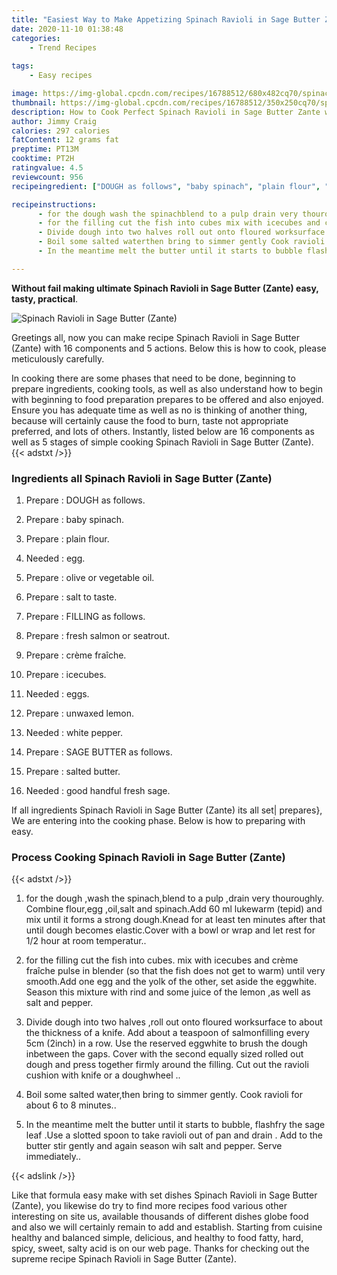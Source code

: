 ```yaml
---
title: "Easiest Way to Make Appetizing Spinach Ravioli in Sage Butter Zante"
date: 2020-11-10 01:38:48
categories:
    - Trend Recipes
    
tags:
    - Easy recipes

image: https://img-global.cpcdn.com/recipes/16788512/680x482cq70/spinach-ravioli-in-sage-butter-zante-recipe-main-photo.jpg
thumbnail: https://img-global.cpcdn.com/recipes/16788512/350x250cq70/spinach-ravioli-in-sage-butter-zante-recipe-main-photo.jpg
description: How to Cook Perfect Spinach Ravioli in Sage Butter Zante with 16 ingredients and 5 stages of easy cooking.
author: Jimmy Craig
calories: 297 calories
fatContent: 12 grams fat
preptime: PT13M
cooktime: PT2H
ratingvalue: 4.5
reviewcount: 956
recipeingredient: ["DOUGH as follows", "baby spinach", "plain flour", "egg", "olive or vegetable oil", "salt to taste", "FILLING  as follows", "fresh salmon or seatrout", "crme frache", "icecubes", "eggs", "unwaxed lemon", "white pepper", "SAGE BUTTER as follows", "salted butter", "good handful fresh sage"]

recipeinstructions: 
      - for the dough wash the spinachblend to a pulp drain very thouroughly Combine flouregg oilsalt and spinachAdd 60 ml lukewarm tepid and mix until it forms a strong doughKnead for at least ten minutes after that until dough becomes elasticCover with a bowl or wrap and let rest for 12 hour at room temperatur 
      - for the filling cut the fish into cubes mix with icecubes and crme frache pulse in blender so that the fish does not get to warm until very smoothAdd one egg and the yolk of the other set aside the eggwhite Season this mixture with rind and some juice of the lemon as well as salt and pepper 
      - Divide dough into two halves roll out onto floured worksurface to about the thickness of a knife Add about a teaspoon of salmonfilling every 5cm  2inch in a row Use the reserved eggwhite to brush the dough inbetween the gaps Cover with the second equally sized rolled out dough and press together firmly around the filling Cut out the ravioli cushion with knife or a doughwheel  
      - Boil some salted waterthen bring to simmer gently Cook ravioli for about 6 to 8 minutes 
      - In the meantime melt the butter until it starts to bubble flashfry the sage leaf Use a slotted spoon to take ravioli out of pan and drain  Add to the butter stir gently and again season wih salt and pepper Serve immediately

---
```




**Without fail making ultimate Spinach Ravioli in Sage Butter (Zante) easy, tasty, practical**. 


![Spinach Ravioli in Sage Butter (Zante)](https://img-global.cpcdn.com/recipes/16788512/680x482cq70/spinach-ravioli-in-sage-butter-zante-recipe-main-photo.jpg "Spinach Ravioli in Sage Butter (Zante)")




Greetings all, now you can make recipe Spinach Ravioli in Sage Butter (Zante) with 16 components and 5 actions. Below this is how to cook, please meticulously carefully.

In cooking there are some phases that need to be done, beginning to prepare ingredients, cooking tools, as well as also understand how to begin with beginning to food preparation prepares to be offered and also enjoyed. Ensure you has adequate time as well as no is thinking of another thing, because will certainly cause the food to burn, taste not appropriate preferred, and lots of others. Instantly, listed below are 16 components as well as 5 stages of simple cooking Spinach Ravioli in Sage Butter (Zante).
{{< adstxt />}}

### Ingredients all Spinach Ravioli in Sage Butter (Zante)


1. Prepare  : DOUGH as follows.

1. Prepare  : baby spinach.

1. Prepare  : plain flour.

1. Needed  : egg.

1. Prepare  : olive or vegetable oil.

1. Prepare  : salt to taste.

1. Prepare  : FILLING  as follows.

1. Prepare  : fresh salmon or seatrout.

1. Prepare  : crème fraîche.

1. Prepare  : icecubes.

1. Needed  : eggs.

1. Prepare  : unwaxed lemon.

1. Needed  : white pepper.

1. Prepare  : SAGE BUTTER as follows.

1. Prepare  : salted butter.

1. Needed  : good handful fresh sage.



If all ingredients Spinach Ravioli in Sage Butter (Zante) its all set| prepares}, We are entering into the cooking phase. Below is how to preparing with easy.

### Process Cooking Spinach Ravioli in Sage Butter (Zante)

{{< adstxt />}}


1. for the dough ,wash the spinach,blend to a pulp ,drain very thouroughly. Combine flour,egg ,oil,salt and spinach.Add 60 ml lukewarm (tepid) and mix until it forms a strong dough.Knead for at least ten minutes after that until dough becomes elastic.Cover with a bowl or wrap and let rest for 1/2 hour at room temperatur..



1. for the filling cut the fish into cubes. mix with icecubes and crème fraîche pulse in blender (so that the fish does not get to warm) until very smooth.Add one egg and the yolk of the other, set aside the eggwhite. Season this mixture with rind and some juice of the lemon ,as well as salt and pepper.



1. Divide dough into two halves ,roll out onto floured worksurface to about the thickness of a knife. Add about a teaspoon of salmonfilling every 5cm  (2inch) in a row. Use the reserved eggwhite to brush the dough inbetween the gaps. Cover with the second equally sized rolled out dough and press together firmly around the filling. Cut out the ravioli cushion with knife or a doughwheel ..



1. Boil some salted water,then bring to simmer gently. Cook ravioli for about 6 to 8 minutes..



1. In the meantime melt the butter until it starts to bubble, flashfry the sage leaf .Use a slotted spoon to take ravioli out of pan and drain . Add to the butter stir gently and again season wih salt and pepper. Serve immediately..





{{< adslink />}}

Like that formula easy make with set dishes Spinach Ravioli in Sage Butter (Zante), you likewise do try to find more recipes food various other interesting on site us, available thousands of different dishes globe food and also we will certainly remain to add and establish. Starting from cuisine healthy and balanced simple, delicious, and healthy to food fatty, hard, spicy, sweet, salty acid is on our web page. Thanks for checking out the supreme recipe Spinach Ravioli in Sage Butter (Zante).

